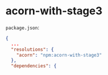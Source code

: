 # acorn-with-stage3

`package.json`:

```json
{
  ...
  "resolutions": {
    "acorn": "npm:acorn-with-stage3"
  },
  "dependencies": {

```

